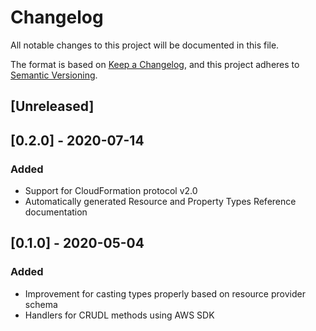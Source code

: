 # Changelog
All notable changes to this project will be documented in this file.

The format is based on [Keep a Changelog](https://keepachangelog.com/en/1.0.0/),
and this project adheres to [Semantic Versioning](https://semver.org/spec/v2.0.0.html).


## [Unreleased]

## [0.2.0] - 2020-07-14
### Added
- Support for CloudFormation protocol v2.0
- Automatically generated Resource and Property Types Reference documentation 


## [0.1.0] - 2020-05-04
### Added
- Improvement for casting types properly based on resource provider schema
- Handlers for CRUDL methods using AWS SDK
